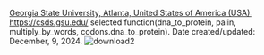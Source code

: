 [Georgia State University, Atlanta, United States of America (USA).](https://catalogs.gsu.edu/preview_entity.php?catoid=4&ent_oid=231&returnto=562) https://csds.gsu.edu/
selected function(dna_to_protein, palin, multiply_by_words, codons.dna_to_protein). Date created/updated: December, 9, 2024.
![download2](https://github.com/user-attachments/assets/2fab5bbf-abdf-4a0c-a7dd-89bec56ee28d)
